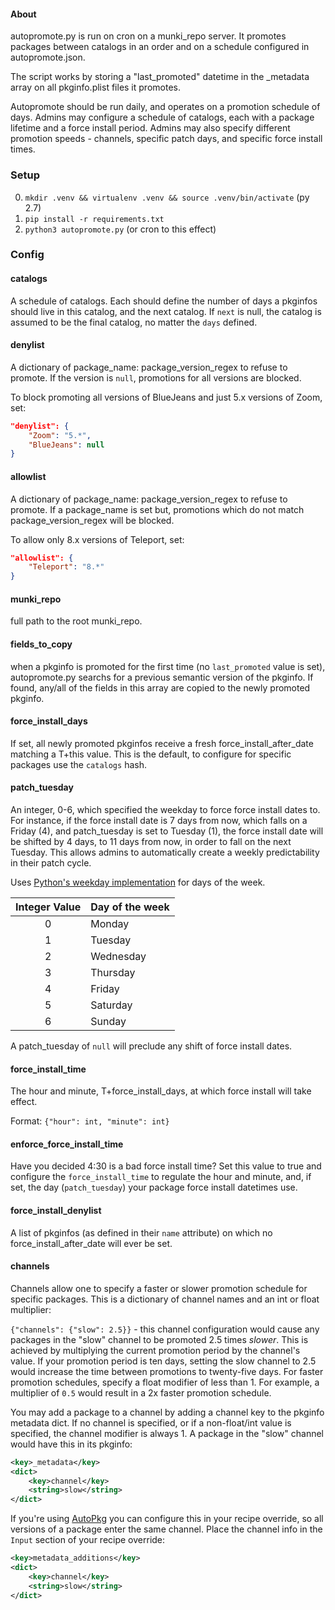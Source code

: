 #### About

autopromote.py is run on cron on a munki_repo server. It promotes packages between
catalogs in an order and on a schedule configured in autopromote.json.

The script works by storing a "last_promoted" datetime in the \_metadata array on all
pkginfo.plist files it promotes.

Autopromote should be run daily, and operates on a promotion schedule of days. Admins may configure a schedule of catalogs, each with a package lifetime and a force install period. Admins may also specify different promotion speeds - channels, specific patch days, and specific force install times.

### Setup

0. `mkdir .venv && virtualenv .venv && source .venv/bin/activate` (py 2.7)
1. `pip install -r requirements.txt`
2. `python3 autopromote.py` (or cron to this effect)

### Config

#### **catalogs**
A schedule of catalogs. Each should define the number of days a pkginfos
should live in this catalog, and the next catalog. If `next` is null, the catalog is
assumed to be the final catalog, no matter the `days` defined.

#### **denylist**
A dictionary of package_name: package_version_regex to refuse to promote. If the version is
`null`, promotions for all versions are blocked.

To block promoting all versions of BlueJeans and just 5.x versions
of Zoom, set:

```json
"denylist": {
	"Zoom": "5.*",
	"BlueJeans": null
}
```

#### **allowlist**
A dictionary of package_name: package_version_regex to refuse to promote. If a
package_name is set but, promotions which do not match package_version_regex will be blocked.

To allow only 8.x versions of Teleport, set:
```json
"allowlist": {
	"Teleport": "8.*"
}
```

#### **munki_repo**
 full path to the root munki_repo.

#### **fields_to_copy**
 when a pkginfo is promoted for the first time (no `last_promoted`
value is set), autopromote.py searchs for a previous semantic version of the pkginfo.
If found, any/all of the fields in this array are copied to the newly promoted pkginfo.

#### **force_install_days**
 If set, all newly promoted pkginfos receive a fresh force_install_after_date matching a T+this value. This is the default, to configure for specific packages use the `catalogs` hash.

#### **patch_tuesday**
An integer, 0-6, which specified the weekday to force force install dates to. For instance, if the force install date is 7 days from now, which falls on a Friday (4), and patch_tuesday is set to Tuesday (1), the force install date will be shifted by 4 days, to 11 days from now, in order to fall on the next Tuesday. This allows admins to automatically create a weekly predictability in their patch cycle.

Uses [Python's weekday implementation](https://docs.python.org/3/library/datetime.html#datetime.date.weekday) for days of the week.

| Integer Value | Day of the week |
|     :---:     | ---             |
|       0       | Monday          |
|       1       | Tuesday         |
|       2       | Wednesday       |
|       3       | Thursday        |
|       4       | Friday          |
|       5       | Saturday        |
|       6       | Sunday          |

A patch_tuesday of `null` will preclude any shift of force install dates.

#### **force_install_time**
 The hour and minute, T+force_install_days, at which force install will take
effect.

Format: `{"hour": int, "minute": int}`

#### **enforce_force_install_time**
 Have you decided 4:30 is a bad force install time? Set this value to true and configure the `force_install_time` to regulate the hour and minute, and, if set, the day (`patch_tuesday`) your package force install datetimes use.

#### **force_install_denylist**
 A list of pkginfos (as defined in their `name` attribute) on which no force_install_after_date will ever be set.

#### **channels**
 Channels allow one to specify a faster or slower promotion schedule for specific packages. This is a dictionary of channel names and an int or float multiplier:

`{"channels": {"slow": 2.5}}` - this channel configuration would cause any packages in the "slow" channel to be promoted 2.5 times *slower*. This is achieved by multiplying the current promotion period by the channel's value. If your promotion period is ten days, setting the slow channel to 2.5 would increase the time between promotions to twenty-five days. For faster promotion schedules, specify a float modifier of less than 1. For example, a multiplier of `0.5` would result in a 2x faster promotion schedule.

You may add a package to a channel by adding a channel key to the pkginfo metadata dict. If no channel is specified, or if a non-float/int value is specified, the channel modifier is always 1. A package in the "slow" channel would have this in its pkginfo:

```xml
<key>_metadata</key>
<dict>
    <key>channel</key>
    <string>slow</string>
</dict>
```

If you're using [AutoPkg](https://github.com/autopkg/autopkg) you can configure this in your recipe override, so all versions of a package enter the same channel. Place the channel info in the `Input` section of your recipe override:

```xml
<key>metadata_additions</key>
<dict>
    <key>channel</key>
    <string>slow</string>
</dict>
```
